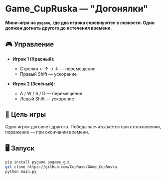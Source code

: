 # Game_CupRuska — "Догонялки"

**Мини-игра на `pygame`, где два игрока соревнуются в ловкости. Один должен догнать другого до истечения времени.**

## 🎮 Управление

- **Игрок 1 (Красный):**
  - Стрелки ← ↑ → ↓ — перемещение
  - Правый Shift — ускорение

- **Игрок 2 (Зелёный):**
  - A / W / S / D — перемещение
  - Левый Shift — ускорение

## 🧠 Цель игры

Один игрок догоняет другого. Победа засчитывается при столкновении, поражение — при окончании времени.

## 🖥️ Запуск

```bash
pip install pygame pygame_gui
git clone https://github.com/CupRusk/GAme_CupRuska
python main.py
